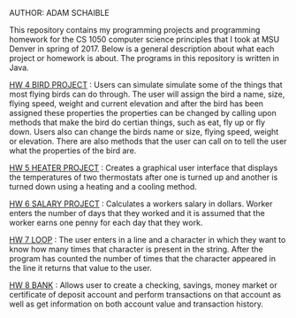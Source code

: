 AUTHOR: ADAM SCHAIBLE

This repository contains my programming projects and programming homework for the CS 1050 computer science principles that I took at MSU Denver in spring of 2017. Below is a general description about what each project or homework is about. The programs in this repository is written in Java.

[HW 4 BIRD PROJECT](https://github.com/AdamSchaible/MSU_Denver/tree/master/CS%201050%20Computer%20Science%201%20(Spring%202017)/HW%204%20BIRD%20PROJECT) :
Users can simulate simulate some of the things that most flying birds can do through. The user will assign the bird a name, size, flying speed, weight and current elevation and after the bird has been assigned these properties the properties can be changed by calling upon methods that make the bird do certian things, such as eat, fly up or fly down. Users also can change the birds name or size, flying speed, weight or elevation. There are also methods that the user can call on to tell the user what the properties of the bird are.

[HW 5 HEATER PROJECT](https://github.com/AdamSchaible/MSU_Denver/tree/master/CS%201050%20Computer%20Science%201%20(Spring%202017)/HW%205%20HEATER%20PROJECT) :
Creates a graphical user interface that displays the temperatures of two thermostats after one is turned up and another is turned down using a heating and a cooling method.

[HW 6 SALARY PROJECT](https://github.com/AdamSchaible/MSU_Denver/tree/master/CS%201050%20Computer%20Science%201%20(Spring%202017)/HW%206%20SALARY%20PROJECT) :
Calculates a workers salary in dollars. Worker enters the number of days that they worked and it is assumed that the worker earns one penny for each day that they work.

[HW 7 LOOP](https://github.com/AdamSchaible/MSU_Denver/tree/master/CS%201050%20Computer%20Science%201%20(Spring%202017)/HW%207%20LOOP) :
The user enters in a line and a character in which they want to know how many times that character is present in the string. After the program has counted the number of times that the character appeared in the line it returns that value to the user.

[HW 8 BANK](https://github.com/AdamSchaible/MSU_Denver/tree/master/CS%201050%20Computer%20Science%201%20(Spring%202017)/HW%208%20BANK) : 
Allows user to create a checking, savings, money market or certificate of deposit account and perform transactions on that account as well as get information on both account value and transaction history.
